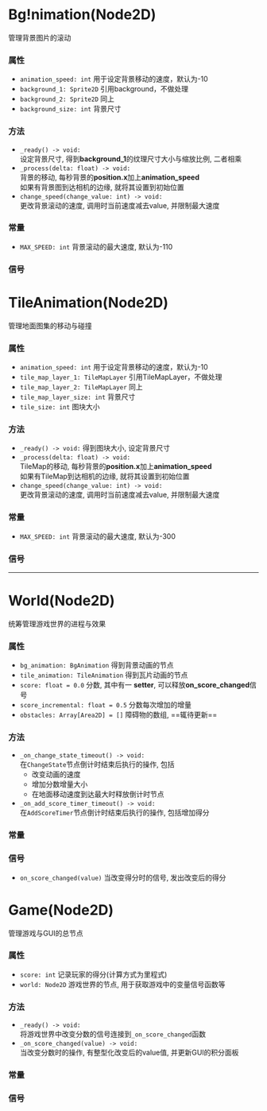 # Bg!nimation(Node2D)
管理背景图片的滚动
### 属性
- `animation_speed: int` 用于设定背景移动的速度，默认为-10
- `background_1: Sprite2D` 引用background，不做处理
- `background_2: Sprite2D` 同上
- `background_size: int` 背景尺寸
### 方法
- `_ready() -> void:`<br>设定背景尺寸, 得到**background_1**的纹理尺寸大小与缩放比例, 二者相乘
- `_process(delta: float) -> void:` <br>背景的移动, 每秒背景的**position.x**加上**animation_speed**<br>如果有背景图到达相机的边缘, 就将其设置到初始位置
- `change_speed(change_value: int) -> void:`<br>更改背景滚动的速度, 调用时当前速度减去value, 并限制最大速度
### 常量
- `MAX_SPEED: int` 背景滚动的最大速度, 默认为-110
### 信号

# TileAnimation(Node2D)
管理地面图集的移动与碰撞
### 属性
- `animation_speed: int` 用于设定背景移动的速度，默认为-10
- `tile_map_layer_1: TileMapLayer` 引用TileMapLayer，不做处理
- `tile_map_layer_2: TileMapLayer` 同上
- `tile_map_layer_size: int` 背景尺寸
- `tile_size: int` 图块大小
### 方法
- `_ready() -> void:` 得到图块大小, 设定背景尺寸
- `_process(delta: float) -> void:` <br>TileMap的移动, 每秒背景的**position.x**加上**animation_speed**<br>如果有TileMap到达相机的边缘, 就将其设置到初始位置
- `change_speed(change_value: int) -> void:`<br>更改背景滚动的速度, 调用时当前速度减去value, 并限制最大速度
### 常量
- `MAX_SPEED: int` 背景滚动的最大速度, 默认为-300
### 信号
***
# World(Node2D)
统筹管理游戏世界的进程与效果
### 属性
- `bg_animation: BgAnimation` 得到背景动画的节点
- `tile_animation: TileAnimation` 得到瓦片动画的节点
- `score: float = 0.0` 分数, 其中有一 **setter**, 可以释放**on_score_changed**信号
- `score_incremental: float = 0.5` 分数每次增加的增量
- `obstacles: Array[Area2D] = []` 障碍物的数组, ==辄待更新==
### 方法
- `_on_change_state_timeout() -> void:` <br>在`ChangeState`节点倒计时结束后执行的操作, 包括
  - 改变动画的速度
  - 增加分数增量大小
  - 在地面移动速度到达最大时释放倒计时节点
- `_on_add_score_timer_timeout() -> void:`<br>在`AddScoreTimer`节点倒计时结束后执行的操作, 包括增加得分
### 常量
### 信号
- `on_score_changed(value)` 当改变得分时的信号, 发出改变后的得分

# Game(Node2D)
管理游戏与GUI的总节点
### 属性
- `score: int` 记录玩家的得分(计算方式为里程式)
- `world: Node2D` 游戏世界的节点, 用于获取游戏中的变量信号函数等
### 方法
- `_ready() -> void:`<br>将游戏世界中改变分数的信号连接到`_on_score_changed`函数
- `_on_score_changed(value) -> void:`<br>当改变分数时的操作, 有整型化改变后的value值, 并更新GUI的积分面板
### 常量
### 信号